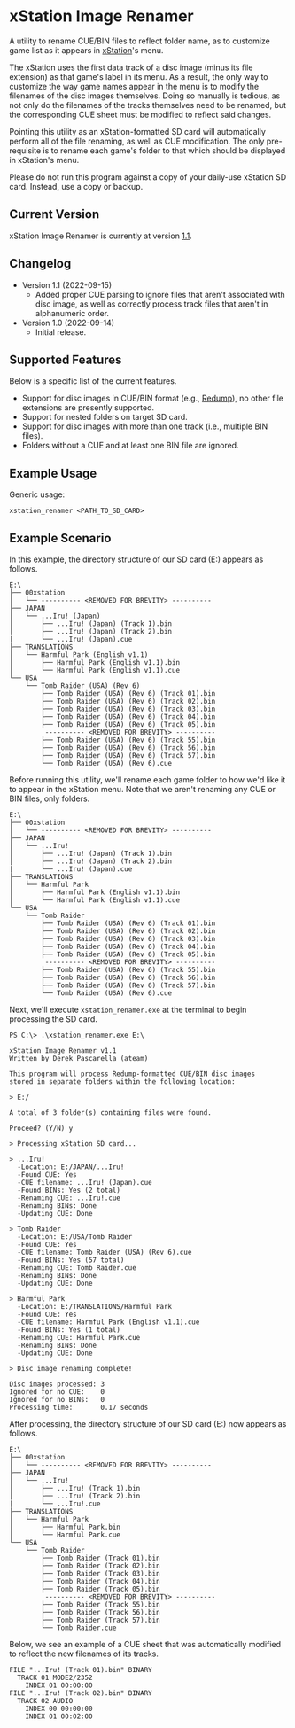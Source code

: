 # xStation Image Renamer
A utility to rename CUE/BIN files to reflect folder name, as to customize game list as it appears in [xStation](https://github.com/x-station)'s menu.

The xStation uses the first data track of a disc image (minus its file extension) as that game's label in its menu. As a result, the only way to customize the way game names appear in the menu is to modify the filenames of the disc images themselves. Doing so manually is tedious, as not only do the filenames of the tracks themselves need to be renamed, but the corresponding CUE sheet must be modified to reflect said changes.

Pointing this utility as an xStation-formatted SD card will automatically perform all of the file renaming, as well as CUE modification. The only pre-requisite is to rename each game's folder to that which should be displayed in xStation's menu.

Please do not run this program against a copy of your daily-use xStation SD card. Instead, use a copy or backup.

## Current Version
xStation Image Renamer is currently at version [1.1](https://github.com/DerekPascarella/xStation-Image-Renamer/raw/main/xstation_renamer.exe).

## Changelog
* Version 1.1 (2022-09-15)
  * Added proper CUE parsing to ignore files that aren't associated with disc image, as well as correctly process track files that aren't in alphanumeric order.
* Version 1.0 (2022-09-14)
  * Initial release.

## Supported Features
Below is a specific list of the current features.

* Support for disc images in CUE/BIN format (e.g., [Redump](http://redump.org/)), no other file extensions are presently supported.
* Support for nested folders on target SD card.
* Support for disc images with more than one track (i.e., multiple BIN files).
* Folders without a CUE and at least one BIN file are ignored.

## Example Usage
Generic usage:
```
xstation_renamer <PATH_TO_SD_CARD>
```

## Example Scenario
In this example, the directory structure of our SD card (E:\) appears as follows.

```
E:\
├── 00xstation
│   └── ---------- <REMOVED FOR BREVITY> ----------
├── JAPAN
│   └── ...Iru! (Japan)
│       ├── ...Iru! (Japan) (Track 1).bin
│       ├── ...Iru! (Japan) (Track 2).bin
|       └── ...Iru! (Japan).cue
├── TRANSLATIONS
│   └── Harmful Park (English v1.1)
│       ├── Harmful Park (English v1.1).bin
│       └── Harmful Park (English v1.1).cue
└── USA
    └── Tomb Raider (USA) (Rev 6)
        ├── Tomb Raider (USA) (Rev 6) (Track 01).bin
        ├── Tomb Raider (USA) (Rev 6) (Track 02).bin
        ├── Tomb Raider (USA) (Rev 6) (Track 03).bin
        ├── Tomb Raider (USA) (Rev 6) (Track 04).bin
        ├── Tomb Raider (USA) (Rev 6) (Track 05).bin
         ---------- <REMOVED FOR BREVITY> ----------
        ├── Tomb Raider (USA) (Rev 6) (Track 55).bin
        ├── Tomb Raider (USA) (Rev 6) (Track 56).bin
        ├── Tomb Raider (USA) (Rev 6) (Track 57).bin
        └── Tomb Raider (USA) (Rev 6).cue
```

Before running this utility, we'll rename each game folder to how we'd like it to appear in the xStation menu. Note that we aren't renaming any CUE or BIN files, only folders.

```
E:\
├── 00xstation
│   └── ---------- <REMOVED FOR BREVITY> ----------
├── JAPAN
│   └── ...Iru!
│       ├── ...Iru! (Japan) (Track 1).bin
│       ├── ...Iru! (Japan) (Track 2).bin
|       └── ...Iru! (Japan).cue
├── TRANSLATIONS
│   └── Harmful Park
│       ├── Harmful Park (English v1.1).bin
│       └── Harmful Park (English v1.1).cue
└── USA
    └── Tomb Raider
        ├── Tomb Raider (USA) (Rev 6) (Track 01).bin
        ├── Tomb Raider (USA) (Rev 6) (Track 02).bin
        ├── Tomb Raider (USA) (Rev 6) (Track 03).bin
        ├── Tomb Raider (USA) (Rev 6) (Track 04).bin
        ├── Tomb Raider (USA) (Rev 6) (Track 05).bin
         ---------- <REMOVED FOR BREVITY> ----------
        ├── Tomb Raider (USA) (Rev 6) (Track 55).bin
        ├── Tomb Raider (USA) (Rev 6) (Track 56).bin
        ├── Tomb Raider (USA) (Rev 6) (Track 57).bin
        └── Tomb Raider (USA) (Rev 6).cue
```

Next, we'll execute `xstation_renamer.exe` at the terminal to begin processing the SD card.

```
PS C:\> .\xstation_renamer.exe E:\

xStation Image Renamer v1.1
Written by Derek Pascarella (ateam)

This program will process Redump-formatted CUE/BIN disc images
stored in separate folders within the following location:

> E:/

A total of 3 folder(s) containing files were found.

Proceed? (Y/N) y

> Processing xStation SD card...

> ...Iru!
  -Location: E:/JAPAN/...Iru!
  -Found CUE: Yes
  -CUE filename: ...Iru! (Japan).cue
  -Found BINs: Yes (2 total)
  -Renaming CUE: ...Iru!.cue
  -Renaming BINs: Done
  -Updating CUE: Done

> Tomb Raider
  -Location: E:/USA/Tomb Raider
  -Found CUE: Yes
  -CUE filename: Tomb Raider (USA) (Rev 6).cue
  -Found BINs: Yes (57 total)
  -Renaming CUE: Tomb Raider.cue
  -Renaming BINs: Done
  -Updating CUE: Done

> Harmful Park
  -Location: E:/TRANSLATIONS/Harmful Park
  -Found CUE: Yes
  -CUE filename: Harmful Park (English v1.1).cue
  -Found BINs: Yes (1 total)
  -Renaming CUE: Harmful Park.cue
  -Renaming BINs: Done
  -Updating CUE: Done

> Disc image renaming complete!

Disc images processed: 3
Ignored for no CUE:    0
Ignored for no BINs:   0
Processing time:       0.17 seconds

```

After processing, the directory structure of our SD card (E:\) now appears as follows.

```
E:\
├── 00xstation
│   └── ---------- <REMOVED FOR BREVITY> ----------
├── JAPAN
│   └── ...Iru!
│       ├── ...Iru! (Track 1).bin
│       ├── ...Iru! (Track 2).bin
|       └── ...Iru!.cue
├── TRANSLATIONS
│   └── Harmful Park
│       ├── Harmful Park.bin
│       └── Harmful Park.cue
└── USA
    └── Tomb Raider
        ├── Tomb Raider (Track 01).bin
        ├── Tomb Raider (Track 02).bin
        ├── Tomb Raider (Track 03).bin
        ├── Tomb Raider (Track 04).bin
        ├── Tomb Raider (Track 05).bin
         ---------- <REMOVED FOR BREVITY> ----------
        ├── Tomb Raider (Track 55).bin
        ├── Tomb Raider (Track 56).bin
        ├── Tomb Raider (Track 57).bin
        └── Tomb Raider.cue
```

Below, we see an example of a CUE sheet that was automatically modified to reflect the new filenames of its tracks.

```
FILE "...Iru! (Track 01).bin" BINARY
  TRACK 01 MODE2/2352
    INDEX 01 00:00:00
FILE "...Iru! (Track 02).bin" BINARY
  TRACK 02 AUDIO
    INDEX 00 00:00:00
    INDEX 01 00:02:00
```
